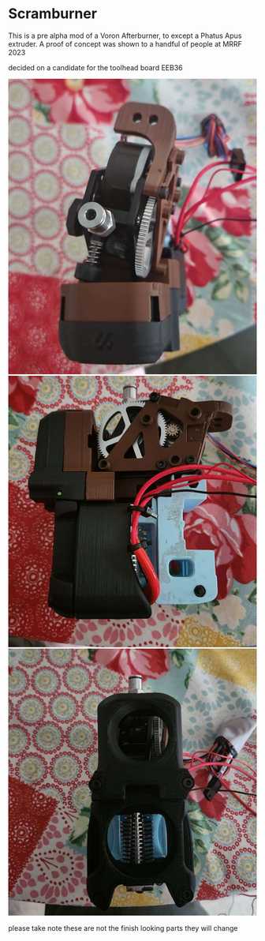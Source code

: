 # Scramburner

This is a pre alpha mod of a Voron Afterburner, to except a Phatus Apus extruder. A proof of concept was shown to a handful of people at MRRF 2023

decided on a candidate for the toolhead board EEB36

![Scramburner test print top view](Images/top_down.jpg) 
![Scramburner test print toolboard right side](Images/toolboard_right_side.jpg)
![Scramburner test print front view](Images/front_view.jpg)

please take note these are not the finish looking parts they will change

